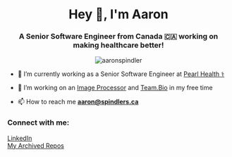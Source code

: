 <h1 align="center">Hey 👋, I'm Aaron</h1>
<h3 align="center">A Senior Software Engineer from Canada 🇨🇦 working on making healthcare better!</h3>

<p align="center"> <img src="https://komarev.com/ghpvc/?username=aaronspindler&label=Profile%20views&color=0e75b6&style=flat" alt="aaronspindler" /> </p>

- 🔭 I’m currently working as a Senior Software Engineer at [Pearl Health ⚕](https://pearlhealth.com/)

- 🌱 I’m working on an [Image Processor](https://github.com/aaronspindler/lightroom) and [Team.Bio](https://team.bio) in my free time

- 📫 How to reach me **aaron@spindlers.ca**

<h3 align="left">Connect with me:</h3>
<p align="left">
<a href="https://linkedin.com/in/aaron-spindler" target="blank">LinkedIn</a>
<br>
<a href="https://github.com/aaronspindler-archive" target="blank">My Archived Repos</a>
</p>
